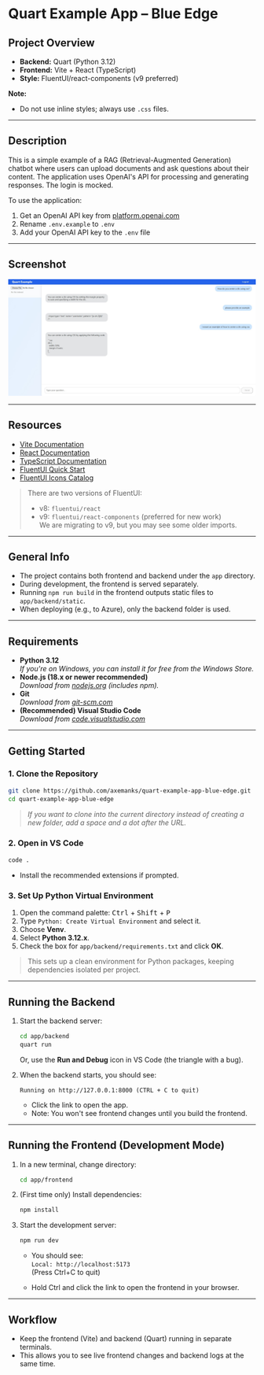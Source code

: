 # Quart Example App – Blue Edge

## Project Overview

- **Backend:** Quart (Python 3.12)
- **Frontend:** Vite + React (TypeScript)
- **Style:** FluentUI/react-components (v9 preferred)

**Note:**  
- Do not use inline styles; always use `.css` files.

---

## Description

This is a simple example of a RAG (Retrieval-Augmented Generation) chatbot where users can upload documents and ask questions about their content. The application uses OpenAI's API for processing and generating responses. The login is mocked.

To use the application:
1. Get an OpenAI API key from [platform.openai.com](https://platform.openai.com)
2. Rename `.env.example` to `.env`
3. Add your OpenAI API key to the `.env` file

---

## Screenshot

![Application Screenshot](docs/screenshot.jpg)

---

## Resources

- [Vite Documentation](https://vite.dev/guide/)
- [React Documentation](https://react.dev/learn)
- [TypeScript Documentation](https://www.typescriptlang.org/docs/)
- [FluentUI Quick Start](https://react.fluentui.dev/?path=/docs/concepts-developer-quick-start--docs)
- [FluentUI Icons Catalog](https://react.fluentui.dev/?path=/docs/icons-catalog--docs)

> There are two versions of FluentUI:  
> - v8: `fluentui/react`  
> - v9: `fluentui/react-components` (preferred for new work)  
> We are migrating to v9, but you may see some older imports.

---

## General Info

- The project contains both frontend and backend under the `app` directory.
- During development, the frontend is served separately.
- Running `npm run build` in the frontend outputs static files to `app/backend/static`.
- When deploying (e.g., to Azure), only the backend folder is used.

---

## Requirements

- **Python 3.12**  
  _If you're on Windows, you can install it for free from the Windows Store._
- **Node.js (18.x or newer recommended)**  
  _Download from [nodejs.org](https://nodejs.org/) (includes npm)._
- **Git**  
  _Download from [git-scm.com](https://git-scm.com/)_
- **(Recommended) Visual Studio Code**  
  _Download from [code.visualstudio.com](https://code.visualstudio.com/)_

---

## Getting Started

### 1. Clone the Repository

```sh
git clone https://github.com/axemanks/quart-example-app-blue-edge.git
cd quart-example-app-blue-edge
```
> _If you want to clone into the current directory instead of creating a new folder, add a space and a dot after the URL._

### 2. Open in VS Code

```sh
code .
```
- Install the recommended extensions if prompted.

### 3. Set Up Python Virtual Environment

1. Open the command palette: <kbd>Ctrl</kbd> + <kbd>Shift</kbd> + <kbd>P</kbd>
2. Type `Python: Create Virtual Environment` and select it.
3. Choose **Venv**.
4. Select **Python 3.12.x**.
5. Check the box for `app/backend/requirements.txt` and click **OK**.

> This sets up a clean environment for Python packages, keeping dependencies isolated per project.

---

## Running the Backend

1. Start the backend server:

   ```sh
   cd app/backend
   quart run
   ```

   Or, use the **Run and Debug** icon in VS Code (the triangle with a bug).

2. When the backend starts, you should see:

   ```
   Running on http://127.0.0.1:8000 (CTRL + C to quit)
   ```

   - Click the link to open the app.
   - Note: You won't see frontend changes until you build the frontend.

---

## Running the Frontend (Development Mode)

1. In a new terminal, change directory:

   ```sh
   cd app/frontend
   ```

2. (First time only) Install dependencies:

   ```sh
   npm install
   ```

3. Start the development server:

   ```sh
   npm run dev
   ```

   - You should see:  
     `Local: http://localhost:5173`  
     (Press Ctrl+C to quit)

   - Hold Ctrl and click the link to open the frontend in your browser.

---

## Workflow

- Keep the frontend (Vite) and backend (Quart) running in separate terminals.
- This allows you to see live frontend changes and backend logs at the same time.
